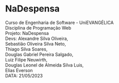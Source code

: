 # NaDespensa
Curso de Engenharia de Software - UniEVANGÉLICA <br>
Disciplina de Programação Web <br>
Projeto: NaDespensa <br>
Devs: Alexandre Silva Oliveira, <br>
Sebastião Oliveira Silva Neto, <br>
Thiago Silva Soares, <br>
Douglas Gabriel Pereira Salgado, <br>
Luiz Filipe Neuwirth, <br>
Douglas Leonel de Almeida Silva Luis, <br>
Elias Everson <br>
DATA: 21/05/2023 <br> 
